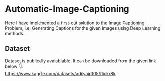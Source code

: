 # Automatic-Image-Captioning
Here I have implemented a first-cut solution to the Image Captioning Problem, i.e. Generating Captions for the given Images using Deep Learning methods.

## Dataset
Dataset is publically avaiablable. It can be downloaded from the given link below 👇:<br>
https://www.kaggle.com/datasets/adityajn105/flickr8k

